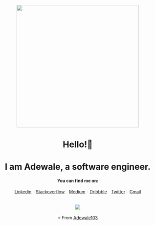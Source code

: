 <div align="center">
<img src="https://i.imgur.com/8MupZHY.gif" width="400px" />
<br>

# Hello!👋
# I am Adewale, a software engineer.

#### You can find me on:
[Linkedin](https://www.linkedin.com/in/adewale-adeyinka-b6a2b4156/) - [Stackoverflow](https://stackoverflow.com/users/18410816/de-wale) - [Medium](https://medium.com/@adeyinkawale13) - [Dribbble](https://dribbble.com/adewale103) - [Twitter](https://twitter.com/_itswale) - [Gmail](mailto:adeyinkawale13@gmail.com)
<br>
<br>
<br>
<img src="https://github-readme-stats.vercel.app/api?username=Adewale103&show_icons=true" />
<br>
<br>
⭐️ From [Adewale103](https://github.com/Adewale103) 
</div>
